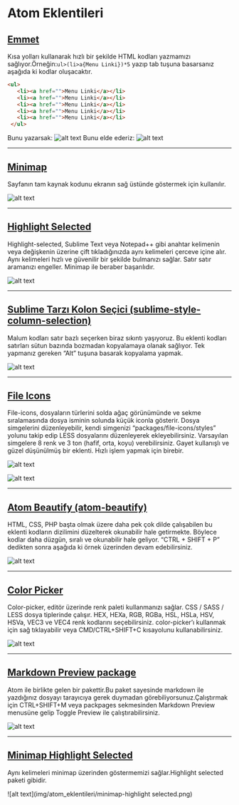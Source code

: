 # Atom Eklentileri
## [Emmet](https://atom.io/packages/emmet)
Kısa yolları kullanarak hızlı bir şekilde HTML kodları yazmamızı sağlıyor.Örneğin:```ul>(li>a{Menu Linki})*5``` yazıp tab tuşuna basarsanız aşağıda ki kodlar oluşacaktır.
```html
<ul>
   <li><a href="">Menu Linki</a></li>
   <li><a href="">Menu Linki</a></li>
   <li><a href="">Menu Linki</a></li>
   <li><a href="">Menu Linki</a></li>
   <li><a href="">Menu Linki</a></li>
 </ul>
```
Bunu yazarsak:
![alt text](img/atom_eklentileri/emmet1.png)
Bunu elde ederiz:
![alt text](img/atom_eklentileri/emmet2.png)


***
## [Minimap](https://atom.io/packages/minimap)
Sayfanın tam kaynak kodunu ekranın sağ üstünde göstermek için kullanılır.

![alt text](img/atom_eklentileri/minimap-example.png)


***

## [Highlight Selected](https://atom.io/packages/highlight-selected)
Highlight-selected, Sublime Text veya Notepad++ gibi anahtar kelimenin veya değişkenin üzerine çift tıkladığınızda aynı kelimeleri çerceve içine alır. Aynı kelimeleri hızlı ve güvenilir bir şekilde bulmanızı sağlar. Satır satır aramanızı engeller. Minimap ile beraber başarılıdır.

![alt text](img/atom_eklentileri/highlight-example.gif)
***
## [Sublime Tarzı Kolon Seçici (sublime-style-column-selection)](https://atom.io/packages/sublime-style-column-selection)

Malum kodları satır bazlı seçerken biraz sıkıntı yaşıyoruz. Bu eklenti kodları satırları sütun bazında bozmadan kopyalamaya olanak sağlıyor. Tek yapmanız gereken “Alt” tuşuna basarak kopyalama yapmak.

![alt text](img/atom_eklentileri/sublime-style-column-selection.gif)

***
## [File Icons](https://atom.io/packages/file-icons)
File-icons, dosyaların türlerini solda ağaç görünümünde ve sekme sıralamasında dosya isminin solunda küçük iconla gösterir. Dosya simgelerini düzenleyebilir, kendi simgenizi “packages/file-icons/styles” yolunu takip edip LESS dosyalarını düzenleyerek ekleyebilirsiniz. Varsayılan simgelere 8 renk ve 3 ton (hafif, orta, koyu) verebilirsiniz. Gayet kullanışlı ve güzel düşünülmüş bir eklenti. Hızlı işlem yapmak için birebir.

![alt text](img/atom_eklentileri/file-icons.png)

![alt text](img/atom_eklentileri/file-icons-example.png)

***
## [Atom Beautify (atom-beautify)](https://atom.io/packages/atom-beautify)
HTML, CSS, PHP başta olmak üzere daha pek çok dilde çalışabilen bu eklenti kodların dizilimini düzelterek okunabilir hale getirmekte. Böylece kodlar daha düzgün, sıralı ve okunabilir hale geliyor. “CTRL + SHIFT + P” dedikten sonra aşağıda ki örnek üzerinden devam edebilirsiniz.

![alt text](img/atom_eklentileri/atomBf.gif)

***
## [Color Picker](https://atom.io/packages/color-picker)

Color-picker, editör üzerinde renk paleti kullanmanızı sağlar. CSS / SASS / LESS dosya tiplerinde çalışır. HEX, HEXa, RGB, RGBa, HSL, HSLa, HSV, HSVa, VEC3 ve VEC4 renk kodlarını seçebilirsiniz. color-picker’ı kullanmak için sağ tıklayabilir veya CMD/CTRL+SHIFT+C kısayolunu kullanabilirsiniz.

![alt text](img/atom_eklentileri/color-picker.gif)

***
## [Markdown Preview package](https://github.com/atom/markdown-preview)

Atom ile birlikte gelen bir pakettir.Bu paket sayesinde markdown ile yazdığınız dosyayı tarayıcıya gerek duymadan görebiliyorsunuz.Çalıştırmak için CTRL+SHIFT+M veya packpages sekmesinden Markdown Preview menusüne gelip Toggle Preview ile çalıştırabilirsiniz.

![alt text](img/atom_eklentileri/markdown.png)

***
## [Minimap Highlight Selected](https://atom.io/packages/minimap-highlight-selected)
Aynı kelimeleri minimap üzerinden göstermemizi sağlar.Highlight selected paketi gibidir.

![alt text](img/atom_eklentileri/minimap-highlight selected.png)
